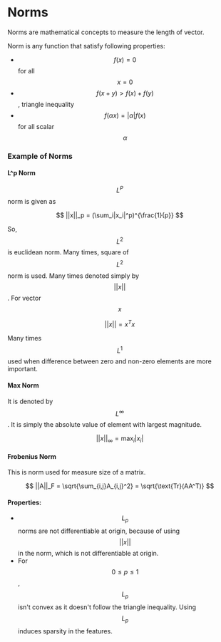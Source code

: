 # Norms

Norms are mathematical concepts to measure the length of vector.&#x20;

Norm is any function that satisfy following properties:

* $$f(x)=0$$for all $$x=0$$
* $$f(x+y)>f(x)+f(y)$$, triangle inequality
* $$f(\alpha x)=|\alpha|f(x)$$for all scalar $$\alpha$$

### Example of Norms

#### L^p Norm

$$L^P$$norm is given as

$$
||x||_p = (\sum_i|x_i|^p)^{\frac{1}{p}}
$$

So, $$L^2$$is euclidean norm. Many times, square of $$L^2$$norm is used. Many times denoted simply by $$||x||$$. For vector $$x$$

$$
||x|| = x^Tx
$$

Many times $$L^1$$used when difference between zero and non-zero elements are more important.&#x20;

#### Max Norm

It is denoted by $$L^\infty$$. It is simply the absolute value of element with largest magnitude.

$$
||x||_\infty = \max_i |x_i|
$$

#### Frobenius Norm&#x20;

This is norm used for measure size of a matrix.&#x20;

$$
||A||_F = \sqrt{\sum_{i,j}A_{i,j}^2} = \sqrt{\text{Tr}(AA^T)}
$$

#### Properties:

* $$L_p$$ norms are not differentiable at origin, because of using $$||x||$$ in the norm, which is not differentiable at origin.&#x20;
*   For $$0 \leq p \leq 1$$, $$L_p$$ isn't convex as it doesn't follow the triangle inequality. Using $$L_p$$ induces sparsity in the features.&#x20;

